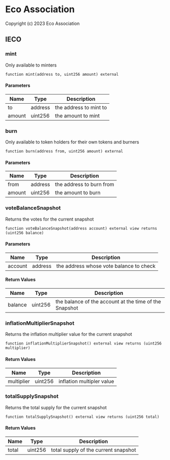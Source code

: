 # Eco Association

Copyright (c) 2023 Eco Association

## IECO

### mint

Only available to minters

```solidity
function mint(address to, uint256 amount) external
```
#### Parameters

| Name | Type | Description |
| ---- | ---- | ----------- |
| to | address | the address to mint to |
| amount | uint256 | the amount to mint |

### burn

Only available to token holders for their own tokens and burners

```solidity
function burn(address from, uint256 amount) external
```
#### Parameters

| Name | Type | Description |
| ---- | ---- | ----------- |
| from | address | the address to burn from |
| amount | uint256 | the amount to burn |

### voteBalanceSnapshot

Returns the votes for the current snapshot

```solidity
function voteBalanceSnapshot(address account) external view returns (uint256 balance)
```
#### Parameters

| Name | Type | Description |
| ---- | ---- | ----------- |
| account | address | the address whose vote balance to check |

#### Return Values

| Name | Type | Description |
| ---- | ---- | ----------- |
| balance | uint256 | the balance of the account at the time of the Snapshot |

### inflationMultiplierSnapshot

Returns the inflation multiplier value for the current snapshot

```solidity
function inflationMultiplierSnapshot() external view returns (uint256 multiplier)
```

#### Return Values

| Name | Type | Description |
| ---- | ---- | ----------- |
| multiplier | uint256 | inflation multipler value |

### totalSupplySnapshot

Returns the total supply for the current snapshot

```solidity
function totalSupplySnapshot() external view returns (uint256 total)
```

#### Return Values

| Name | Type | Description |
| ---- | ---- | ----------- |
| total | uint256 | total supply of the current snapshot |

